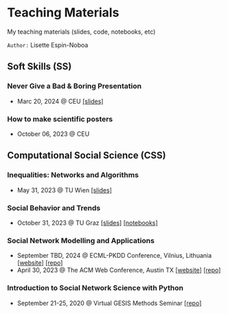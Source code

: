# Teaching Materials
My teaching materials (slides, code, notebooks, etc)

`Author:` Lisette Espin-Noboa 

## Soft Skills (SS)
### Never Give a Bad & Boring Presentation
- Marc 20, 2024 @ CEU [[slides]](lectures/SS_Great_Presentations/slides/ss_great_presentations_slides_CEU.pdf)

### How to make scientific posters
- October 06, 2023 @ CEU


## Computational Social Science (CSS)
### Inequalities: Networks and Algorithms
- May 31, 2023 @ TU Wien [[slides]](lectures/CSS_Inequalities/slides/css_inequalities_slides_TUWien.pdf)

### Social Behavior and Trends
- October 31, 2023 @ TU Graz [[slides]](lectures/CSS_Behavior_and_Trends/slides/css_behavior_and_trends_slides_TUGraz.pdf) [[notebooks]](lectures/CSS_Behavior_and_Trends/notebooks/code/notebooks)

### Social Network Modelling and Applications
- September TBD, 2024 @ ECML-PKDD Conference, Vilnius, Lithuania [[website]](https://bit.ly/snma) [[repo]](https://github.com/snma-tutorial/ecmlpkdd2024)
- April 30, 2023 @ The ACM Web Conference, Austin TX [[website]](https://bit.ly/snma2023) [[repo]](https://github.com/snma-tutorial/www2023)

### Introduction to Social Network Science with Python
- September 21-25, 2020 @ Virtual GESIS Methods Seminar [[repo]](https://github.com/gesiscss/methods_seminar_2020_network_science)
